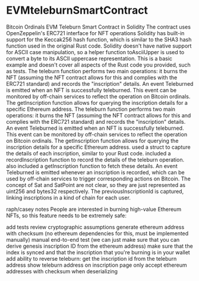 # EVMteleburnSmartContract
Bitcoin Ordinals EVM Teleburn Smart Contract in Solidity 
The contract uses OpenZeppelin's ERC721 interface for NFT operations
Solidity has built-in support for the Keccak256 hash function, which is similar to the SHA3 hash function used in the original Rust code.
Solidity doesn't have native support for ASCII case manipulation, so a helper function toAsciiUpper is used to convert a byte to its ASCII uppercase representation.
This is a basic example and doesn't cover all aspects of the Rust code you provided, such as tests.
The teleburn function performs two main operations: it burns the NFT (assuming the NFT contract allows for this and complies with the ERC721 standard) and records the "inscription" details.
An event Teleburned is emitted when an NFT is successfully teleburned. This event can be monitored by off-chain services to reflect the operation on Bitcoin ordinals.
The getInscription function allows for querying the inscription details for a specific Ethereum address.
The teleburn function performs two main operations: it burns the NFT (assuming the NFT contract allows for this and complies with the ERC721 standard) and records the "inscription" details.
An event Teleburned is emitted when an NFT is successfully teleburned. This event can be monitored by off-chain services to reflect the operation on Bitcoin ordinals.
The getInscription function allows for querying the inscription details for a specific Ethereum address.
used a struct to capture the details of each inscription, similar to your Rust code.
included a recordInscription function to record the details of the teleburn operation.
also included a getInscription function to fetch these details.
An event Teleburned is emitted whenever an inscription is recorded, which can be used by off-chain services to trigger corresponding actions on Bitcoin.
The concept of Sat and SatPoint are not clear, so they are just represented as uint256 and bytes32 respectively.
The previousInscriptionId is captured, linking inscriptions in a kind of chain for each user.

raph/casey notes
People are interested in burning high-value Ethereum NFTs, so this feature needs to be extremely safe:

 add tests
 review cryptographic assumptions
 generate ethereum address with checksum (no ethereum dependencies for this, must be implemented manually)
 manual end-to-end test (we can just make sure that you can derive genesis inscription ID from the ethereum address)
 make sure that the index is synced and that the inscription that you're burning is in your wallet
 add ability to reverse teleburn: get the inscription id from the teleburn address
 show teleburn address on inscription page
 only accept ethereum addresses with checksum when deserializing

